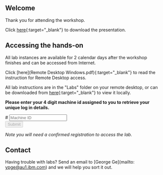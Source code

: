 <script src="https://ajax.googleapis.com/ajax/libs/jquery/3.1.0/jquery.min.js"></script>
<script src="./core-min.js"></script>
<script src="./md5-min.js"></script>
<script src="./wildfire-labs.js"></script>
<link href="https://cdn.jsdelivr.net/npm/bootstrap@5.1.0/dist/css/bootstrap.min.css" rel="stylesheet" integrity="sha384-KyZXEAg3QhqLMpG8r+8fhAXLRk2vvoC2f3B09zVXn8CA5QIVfZOJ3BCsw2P0p/We" crossorigin="anonymous">

## Welcome

Thank you for attending the workshop. 
  
Click [here](https://github.com/ibmgeorge/cics-devops-2022/tree/gh-pages/presentations){:target="_blank"} to download the presentation.

## Accessing the hands-on 

All lab instances are available for 2 calendar days after the workshop finishes and can be accessed from Internet.

Click [here](Remote Desktop Windows.pdf){:target="_blank"} to read the instruction for Remote Desktop access.

All lab instructions are in the "Labs" folder on your remote desktop, or can be downloaded from [here](https://github.com/ibmgeorge/cics-devops-2022/tree/gh-pages/labs){:target="_blank"} to view it locally.

**Please enter your 4 digit machine id assigned to you to retrieve your unique log in details.**

<form onsubmit="return false;">
<div class="input-group mb-3 col-6">
<span class="input-group-text" id="basic-addon1">#</span>
<input type="text" class="form-control" placeholder="Machine ID" aria-label="Machine ID" aria-describedby="basic-addon1" id="instance-id" maxlength="4" required oninput="validate();">
</div>
<div class="col-6">
<button id="btn-submit" class="btn btn-primary" type="submit" onclick="getLab(document.getElementById('instance-id').value)" disabled>Submit</button>
</div>
</form>
<div id="lab" class=".container .text-monospace">
<em>Note you will need a confirmed registration to access the lab.</em>
</div>

## Contact
Having trouble with labs? Send an email to [George Ge](mailto: ypge@au1.ibm.com) and we will help you sort it out.

